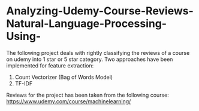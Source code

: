 # Analyzing-Udemy-Course-Reviews-Natural-Language-Processing-Using-
The following project deals with rightly classifying the reviews of a course on udemy into 1 star or 5 star category.
Two approaches have been implemented for feature extraction:
1) Count Vectorizer (Bag of Words Model)
2) TF-IDF

Reviews for the project has been taken from the following course:
https://www.udemy.com/course/machinelearning/

